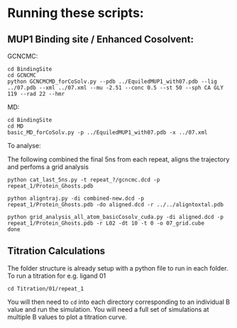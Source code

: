 
# Running these scripts:

## MUP1 Binding site / Enhanced Cosolvent:

GCNCMC:
```
cd BindingSite
cd GCNCMC
python GCNCMCMD_forCoSolv.py --pdb ../EquiledMUP1_with07.pdb --lig ../07.pdb --xml ../07.xml --mu -2.51 --conc 0.5 --st 50 --sph CA GLY 119 --rad 22 --hmr
```

MD:
```
cd BindingSite
cd MD
basic_MD_forCoSolv.py -p ../EquiledMUP1_with07.pdb -x ../07.xml
```
To analyse:

The following combined the final 5ns from each repeat, aligns the trajectory and perfoms a grid analysis

```
python cat_last_5ns.py -t repeat_?/gcncmc.dcd -p  repeat_1/Protein_Ghosts.pdb

python aligntraj.py -di combined-new.dcd -p  repeat_1/Protein_Ghosts.pdb -do aligned.dcd -r ../../aligntoxtal.pdb

python grid_analysis_all_atom_basicCosolv_cuda.py -di aligned.dcd -p repeat_1/Protein_Ghosts.pdb -r L02 -dt 10 -t 0 -o 07_grid.cube
done
```

## Titration Calculations
The folder structure is already setup with a python file to run in each folder. To run a titration for e.g. ligand 01

```
cd Titration/01/repeat_1
```

You will then need to `cd` into each directory corresponding to an individual B value and run the simulation. You will need a full set of simulations at multiple B values to plot a titration curve. 


